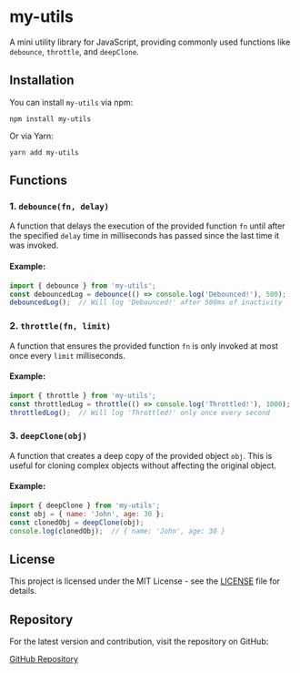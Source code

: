 
# my-utils

A mini utility library for JavaScript, providing commonly used functions like `debounce`, `throttle`, and `deepClone`.

## Installation

You can install `my-utils` via npm:

```
npm install my-utils
```

Or via Yarn:

```
yarn add my-utils
```

## Functions

### 1. `debounce(fn, delay)`
A function that delays the execution of the provided function `fn` until after the specified `delay` time in milliseconds has passed since the last time it was invoked.

#### Example:
```javascript
import { debounce } from 'my-utils';
const debouncedLog = debounce(() => console.log('Debounced!'), 500);
debouncedLog();  // Will log 'Debounced!' after 500ms of inactivity
```

### 2. `throttle(fn, limit)`
A function that ensures the provided function `fn` is only invoked at most once every `limit` milliseconds.

#### Example:
```javascript
import { throttle } from 'my-utils';
const throttledLog = throttle(() => console.log('Throttled!'), 1000);
throttledLog();  // Will log 'Throttled!' only once every second
```

### 3. `deepClone(obj)`
A function that creates a deep copy of the provided object `obj`. This is useful for cloning complex objects without affecting the original object.

#### Example:
```javascript
import { deepClone } from 'my-utils';
const obj = { name: 'John', age: 30 };
const clonedObj = deepClone(obj);
console.log(clonedObj);  // { name: 'John', age: 30 }
```

## License

This project is licensed under the MIT License - see the [LICENSE](LICENSE) file for details.

## Repository

For the latest version and contribution, visit the repository on GitHub:

[GitHub Repository](https://github.com/mangoRyw/my-utils)
```

